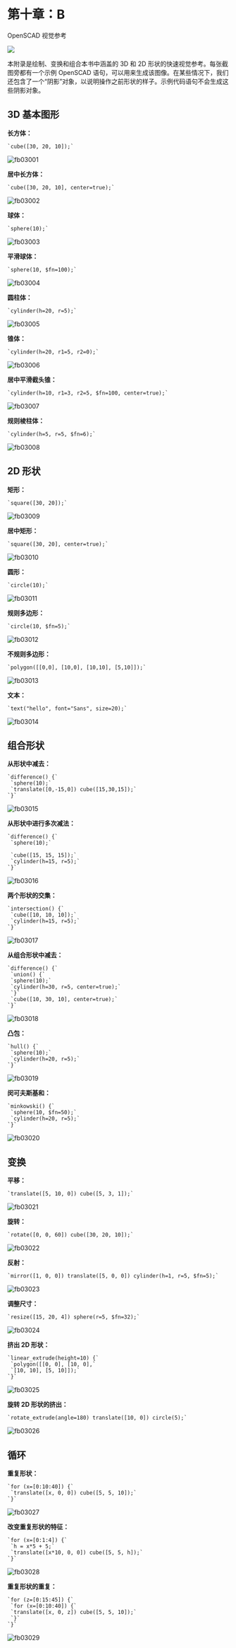 # 第十章：B

OpenSCAD 视觉参考

![](img/chapterart.png)

本附录是绘制、变换和组合本书中涵盖的 3D 和 2D 形状的快速视觉参考。每张截图旁都有一个示例 OpenSCAD 语句，可以用来生成该图像。在某些情况下，我们还包含了一个“阴影”对象，以说明操作之前形状的样子。示例代码语句不会生成这些阴影对象。

## 3D 基本图形

**长方体：**

```
`cube([30, 20, 10]);`
```

![fb03001](img/fb03001.png)

**居中长方体：**

```
`cube([30, 20, 10], center=true);` 
```

![fb03002](img/fb03002.png)

**球体：**

```
`sphere(10);` 
```

![fb03003](img/fb03003.png)

**平滑球体：**

```
`sphere(10, $fn=100);` 
```

![fb03004](img/fb03004.png)

**圆柱体：**

```
`cylinder(h=20, r=5);` 
```

![fb03005](img/fb03005.png)

**锥体：**

```
`cylinder(h=20, r1=5, r2=0);` 
```

![fb03006](img/fb03006.png)

**居中平滑截头锥：**

```
`cylinder(h=10, r1=3, r2=5, $fn=100, center=true);` 
```

![fb03007](img/fb03007.png)

**规则棱柱体：**

```
`cylinder(h=5, r=5, $fn=6);` 
```

![fb03008](img/fb03008.png)

## 2D 形状

**矩形：**

```
`square([30, 20]);` 
```

![fb03009](img/fb03009.png)

**居中矩形：**

```
`square([30, 20], center=true);` 
```

![fb03010](img/fb03010.png)

**圆形：**

```
`circle(10);` 
```

![fb03011](img/fb03011.png)

**规则多边形：**

```
`circle(10, $fn=5);`
```

![fb03012](img/fb03012.png)

**不规则多边形：**

```
`polygon([[0,0], [10,0], [10,10], [5,10]]);` 
```

![fb03013](img/fb03013.png)

**文本：**

```
`text("hello", font="Sans", size=20);`
```

![fb03014](img/fb03014.png)

## 组合形状

**从形状中减去：**

```
`difference() {`
 `sphere(10);`
 `translate([0,-15,0]) cube([15,30,15]);`
`}`
```

![fb03015](img/fb03015.png)

**从形状中进行多次减法：**

```
`difference() {`
 `sphere(10);`

 `cube([15, 15, 15]);`
 `cylinder(h=15, r=5);` 
`}`
```

![fb03016](img/fb03016.png)

**两个形状的交集：**

```
`intersection() {`
 `cube([10, 10, 10]);`
 `cylinder(h=15, r=5);` 
`}`
```

![fb03017](img/fb03017.png)

**从组合形状中减去：**

```
`difference() {`
 `union() {`
 `sphere(10);`
 `cylinder(h=30, r=5, center=true);` 
 `}`
 `cube([10, 30, 10], center=true);`
`}`
```

![fb03018](img/fb03018.png)

**凸包：**

```
`hull() {`
 `sphere(10);`
 `cylinder(h=20, r=5);` 
`}`
```

![fb03019](img/fb03019.png)

**闵可夫斯基和：**

```
`minkowski() {`
 `sphere(10, $fn=50);`
 `cylinder(h=20, r=5);` 
`}`
```

![fb03020](img/fb03020.png)

## 变换

**平移：**

```
`translate([5, 10, 0]) cube([5, 3, 1]);` 
```

![fb03021](img/fb03021.png)

**旋转：**

```
`rotate([0, 0, 60]) cube([30, 20, 10]);`
```

![fb03022](img/fb03022.png)

**反射：**

```
`mirror([1, 0, 0]) translate([5, 0, 0]) cylinder(h=1, r=5, $fn=5);` 
```

![fb03023](img/fb03023.png)

**调整尺寸：**

```
`resize([15, 20, 4]) sphere(r=5, $fn=32);` 
```

![fb03024](img/fb03024.png)

**挤出 2D 形状：**

```
`linear_extrude(height=10) {`
 `polygon([[0, 0], [10, 0],` 
 `[10, 10], [5, 10]]);` 
`}`
```

![fb03025](img/fb03025.png)

**旋转 2D 形状的挤出：**

```
`rotate_extrude(angle=180) translate([10, 0]) circle(5);`
```

![fb03026](img/fb03026.png)

## 循环

**重复形状：**

```
`for (x=[0:10:40]) {`
 `translate([x, 0, 0]) cube([5, 5, 10]);`
`}`
```

![fb03027](img/fb03027.png)

**改变重复形状的特征：**

```
`for (x=[0:1:4]) {`
 `h = x*5 + 5;`
 `translate([x*10, 0, 0]) cube([5, 5, h]);`
`}`
```

![fb03028](img/fb03028.png)

**重复形状的重复：**

```
`for (z=[0:15:45]) {`
 `for (x=[0:10:40]) {`
 `translate([x, 0, z]) cube([5, 5, 10]);`
 `}`
`}`
```

![fb03029](img/fb03029.png)
